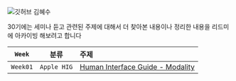 ![깃허브 김혜수](https://user-images.githubusercontent.com/61109660/160548991-1dfa474e-7be2-4f6c-a0fd-9e54a22d6501.png)

30기에는 세미나 듣고 관련된 주제에 대해서 더 찾아본 내용이나 정리한 내용을 리드미에 아카이빙 해보려고 합니다


|`Week`|분류|주제|
|:--:|:--:|:--|
|`Week01`|`Apple HIG`|[Human Interface Guide - Modality](https://kimseawater.notion.site/HIG-Modality-385534104e6648e08d72bf683bad404d)|
